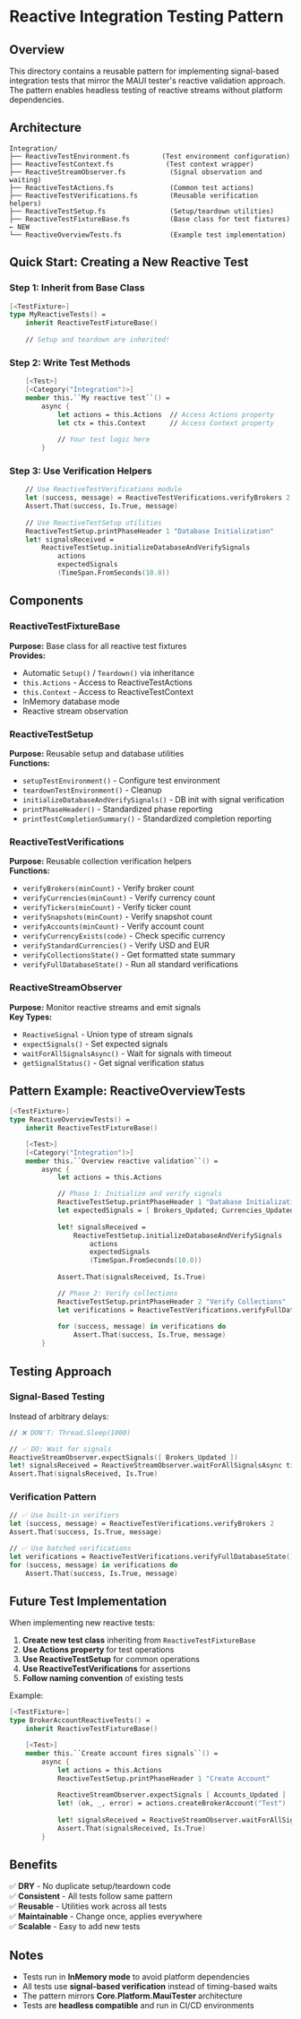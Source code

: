 # Reactive Integration Testing Pattern

## Overview

This directory contains a reusable pattern for implementing signal-based integration tests that mirror the MAUI tester's reactive validation approach. The pattern enables headless testing of reactive streams without platform dependencies.

## Architecture

```
Integration/
├── ReactiveTestEnvironment.fs        (Test environment configuration)
├── ReactiveTestContext.fs             (Test context wrapper)
├── ReactiveStreamObserver.fs           (Signal observation and waiting)
├── ReactiveTestActions.fs              (Common test actions)
├── ReactiveTestVerifications.fs        (Reusable verification helpers)
├── ReactiveTestSetup.fs                (Setup/teardown utilities)
├── ReactiveTestFixtureBase.fs          (Base class for test fixtures) ← NEW
└── ReactiveOverviewTests.fs            (Example test implementation)
```

## Quick Start: Creating a New Reactive Test

### Step 1: Inherit from Base Class

```fsharp
[<TestFixture>]
type MyReactiveTests() =
    inherit ReactiveTestFixtureBase()
    
    // Setup and teardown are inherited!
```

### Step 2: Write Test Methods

```fsharp
    [<Test>]
    [<Category("Integration")>]
    member this.``My reactive test``() =
        async {
            let actions = this.Actions  // Access Actions property
            let ctx = this.Context      // Access Context property
            
            // Your test logic here
        }
```

### Step 3: Use Verification Helpers

```fsharp
    // Use ReactiveTestVerifications module
    let (success, message) = ReactiveTestVerifications.verifyBrokers 2
    Assert.That(success, Is.True, message)
    
    // Use ReactiveTestSetup utilities
    ReactiveTestSetup.printPhaseHeader 1 "Database Initialization"
    let! signalsReceived = 
        ReactiveTestSetup.initializeDatabaseAndVerifySignals
            actions
            expectedSignals
            (TimeSpan.FromSeconds(10.0))
```

## Components

### ReactiveTestFixtureBase

**Purpose:** Base class for all reactive test fixtures  
**Provides:**
- Automatic `Setup()` / `Teardown()` via inheritance
- `this.Actions` - Access to ReactiveTestActions
- `this.Context` - Access to ReactiveTestContext
- InMemory database mode
- Reactive stream observation

### ReactiveTestSetup

**Purpose:** Reusable setup and database utilities  
**Functions:**
- `setupTestEnvironment()` - Configure test environment
- `teardownTestEnvironment()` - Cleanup
- `initializeDatabaseAndVerifySignals()` - DB init with signal verification
- `printPhaseHeader()` - Standardized phase reporting
- `printTestCompletionSummary()` - Standardized completion reporting

### ReactiveTestVerifications

**Purpose:** Reusable collection verification helpers  
**Functions:**
- `verifyBrokers(minCount)` - Verify broker count
- `verifyCurrencies(minCount)` - Verify currency count
- `verifyTickers(minCount)` - Verify ticker count
- `verifySnapshots(minCount)` - Verify snapshot count
- `verifyAccounts(minCount)` - Verify account count
- `verifyCurrencyExists(code)` - Check specific currency
- `verifyStandardCurrencies()` - Verify USD and EUR
- `verifyCollectionsState()` - Get formatted state summary
- `verifyFullDatabaseState()` - Run all standard verifications

### ReactiveStreamObserver

**Purpose:** Monitor reactive streams and emit signals  
**Key Types:**
- `ReactiveSignal` - Union type of stream signals
- `expectSignals()` - Set expected signals
- `waitForAllSignalsAsync()` - Wait for signals with timeout
- `getSignalStatus()` - Get signal verification status

## Pattern Example: ReactiveOverviewTests

```fsharp
[<TestFixture>]
type ReactiveOverviewTests() =
    inherit ReactiveTestFixtureBase()

    [<Test>]
    [<Category("Integration")>]
    member this.``Overview reactive validation``() =
        async {
            let actions = this.Actions

            // Phase 1: Initialize and verify signals
            ReactiveTestSetup.printPhaseHeader 1 "Database Initialization"
            let expectedSignals = [ Brokers_Updated; Currencies_Updated ]
            
            let! signalsReceived =
                ReactiveTestSetup.initializeDatabaseAndVerifySignals
                    actions
                    expectedSignals
                    (TimeSpan.FromSeconds(10.0))
            
            Assert.That(signalsReceived, Is.True)

            // Phase 2: Verify collections
            ReactiveTestSetup.printPhaseHeader 2 "Verify Collections"
            let verifications = ReactiveTestVerifications.verifyFullDatabaseState()
            
            for (success, message) in verifications do
                Assert.That(success, Is.True, message)
        }
```

## Testing Approach

### Signal-Based Testing

Instead of arbitrary delays:
```fsharp
// ❌ DON'T: Thread.Sleep(1000)

// ✅ DO: Wait for signals
ReactiveStreamObserver.expectSignals([ Brokers_Updated ])
let! signalsReceived = ReactiveStreamObserver.waitForAllSignalsAsync timeout
Assert.That(signalsReceived, Is.True)
```

### Verification Pattern

```fsharp
// ✅ Use built-in verifiers
let (success, message) = ReactiveTestVerifications.verifyBrokers 2
Assert.That(success, Is.True, message)

// ✅ Use batched verifications
let verifications = ReactiveTestVerifications.verifyFullDatabaseState()
for (success, message) in verifications do
    Assert.That(success, Is.True, message)
```

## Future Test Implementation

When implementing new reactive tests:

1. **Create new test class** inheriting from `ReactiveTestFixtureBase`
2. **Use Actions property** for test operations
3. **Use ReactiveTestSetup** for common operations
4. **Use ReactiveTestVerifications** for assertions
5. **Follow naming convention** of existing tests

Example:

```fsharp
[<TestFixture>]
type BrokerAccountReactiveTests() =
    inherit ReactiveTestFixtureBase()

    [<Test>]
    member this.``Create account fires signals``() =
        async {
            let actions = this.Actions
            ReactiveTestSetup.printPhaseHeader 1 "Create Account"
            
            ReactiveStreamObserver.expectSignals [ Accounts_Updated ]
            let! (ok, _, error) = actions.createBrokerAccount("Test")
            
            let! signalsReceived = ReactiveStreamObserver.waitForAllSignalsAsync timeout
            Assert.That(signalsReceived, Is.True)
        }
```

## Benefits

✅ **DRY** - No duplicate setup/teardown code  
✅ **Consistent** - All tests follow same pattern  
✅ **Reusable** - Utilities work across all tests  
✅ **Maintainable** - Change once, applies everywhere  
✅ **Scalable** - Easy to add new tests  

## Notes

- Tests run in **InMemory mode** to avoid platform dependencies
- All tests use **signal-based verification** instead of timing-based waits
- The pattern mirrors **Core.Platform.MauiTester** architecture
- Tests are **headless compatible** and run in CI/CD environments
